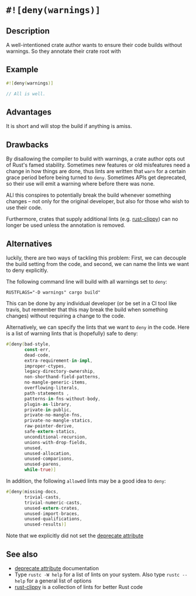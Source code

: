 # `#![deny(warnings)]`

## Description

A well-intentioned crate author wants to ensure their code builds without
warnings. So they annotate their crate root with

## Example

```rust
#![deny(warnings)]

// All is well.
```

## Advantages

It is short and will stop the build if anything is amiss.

## Drawbacks

By disallowing the compiler to build with warnings, a crate author opts out of
Rust's famed stability. Sometimes new features or old misfeatures need a change
in how things are done, thus lints are written that `warn` for a certain grace
period before being turned to `deny`. Sometimes APIs get deprecated, so their
use will emit a warning where before there was none.

ALl this conspires to potentially break the build whenever something changes –
not only for the original developer, but also for those who wish to use their
code.

Furthermore, crates that supply additional lints (e.g. [rust-clippy]) can no
longer be used unless the annotation is removed.

## Alternatives

luckily, there are two ways of tackling this problem: First, we can decouple
the build setting from the code, and second, we can name the lints we want to
deny explicitly.

The following command line will build with all warnings set to `deny`:
 
```RUSTFLAGS="-D warnings" cargo build"```

This can be done by any individual developer (or be set in a CI tool like
travis, but remember that this may break the build when something changes)
without requiring a change to the code.

Alternatively, we can specify the lints that we want to `deny` in the code.
Here is a list of warning lints that is (hopefully) safe to deny:

```rust
#[deny(bad-style,
       const-err,
       dead-code,
       extra-requirement-in-impl,
       improper-ctypes,
       legacy-directory-ownership,
       non-shorthand-field-patterns,
       no-mangle-generic-items,
       overflowing-literals,
       path-statements ,
       patterns-in-fns-without-body,
       plugin-as-library,
       private-in-public,
       private-no-mangle-fns,
       private-no-mangle-statics,
       raw-pointer-derive,
       safe-extern-statics,
       unconditional-recursion,
       unions-with-drop-fields,
       unused,
       unused-allocation,
       unused-comparisons,
       unused-parens,
       while-true)]
```

In addition, the following `allow`ed lints may be a good idea to `deny`:

```rust
#[deny(missing-docs,
       trivial-casts,
       trivial-numeric-casts,
       unused-extern-crates,
       unused-import-braces,
       unused-qualifications,
       unused-results)]
```

Note that we explicitly did not set the [deprecate attribute]

## See also

- [deprecate attribute] documentation
- Type `rustc -W help` for a list of lints on your system. Also type
`rustc --help` for a general list of options
- [rust-clippy] is a collection of lints for better Rust code

[rust-clippy]: https://github.com/Manishearth/rust-clippy
[deprecate attribute]: https://doc.rust-lang.org/reference.html#miscellaneous-attributes
